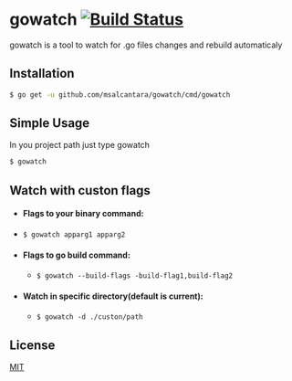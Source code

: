 # gowatch [![Build Status](https://travis-ci.org/msAlcantara/gowatch.svg?branch=master)](https://travis-ci.org/msalcantara/gowatch)

gowatch is a tool to watch for .go files changes and rebuild automaticaly

## Installation

```bash
$ go get -u github.com/msalcantara/gowatch/cmd/gowatch
```

## Simple Usage
In you project path just type gowatch

```bash
$ gowatch
```

## Watch with custon flags
  - #### Flags to your binary command:
   - `$ gowatch apparg1 apparg2`

- #### Flags to go build command:
   - `$ gowatch --build-flags -build-flag1,build-flag2`

 - #### Watch in specific directory(default is current):
   - `$ gowatch -d ./custon/path`


## License
[MIT](https://github.com/msAlcantara/gowatch/blob/master/LICENSE)
